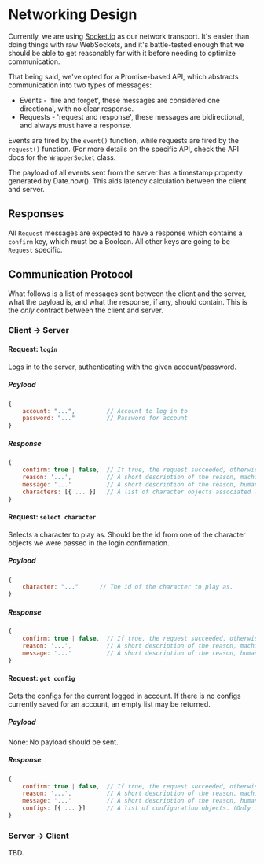 # Networking Design

Currently, we are using [Socket.io](http://socket.io/) as our network transport. It's easier than doing things with raw
WebSockets, and it's battle-tested enough that we should be able to get reasonably far with it before needing to 
optimize communication.

That being said, we've opted for a Promise-based API, which abstracts communication into two types of messages:

* Events - 'fire and forget', these messages are considered one directional, with no clear response.
* Requests - 'request and response', these messages are bidirectional, and always must have a response.

Events are fired by the `event()` function, while requests are fired by the `request()` function. (For more details on
the specific API, check the API docs for the `WrapperSocket` class.

The payload of all events sent from the server has a timestamp property generated by Date.now(). This aids latency calculation between the
client and server.

## Responses

All `Request` messages are expected to have a response which contains a `confirm` key, which must be a Boolean. All 
other keys are going to be `Request` specific.

## Communication Protocol

What follows is a list of messages sent between the client and the server, what the payload is, and what the response, 
if any, should contain. This is the _only_ contract between the client and server.

### Client -> Server

#### Request: `login`

Logs in to the server, authenticating with the given account/password.

##### Payload

```javascript
{
    account: "...",         // Account to log in to
    password: "..."         // Password for account
}
```

##### Response

```javascript
{
    confirm: true | false,  // If true, the request succeeded, otherwise it failed for the reason specified.
    reason: '...',          // A short description of the reason, machine-usable. (Only if `confirm: false`.)
    message: '...'          // A short description of the reason, human-readable. (Only if `confirm: false`.)
    characters: [{ ... }]   // A list of character objects associated with the account. (Only if `confirm: true`.)
}
```

#### Request: `select character`

Selects a character to play as. Should be the id from one of the character objects we were passed in the login 
confirmation.

##### Payload

```javascript
{
    character: "..."      // The id of the character to play as.
}
```

##### Response

```javascript
{
    confirm: true | false,  // If true, the request succeeded, otherwise it failed for the reason specified.
    reason: '...',          // A short description of the reason, machine-usable. (Only if `confirm: false`.)
    message: '...'          // A short description of the reason, human-readable. (Only if `confirm: false`.)
}
```

#### Request: `get config`

Gets the configs for the current logged in account. If there is no configs currently saved for an account, an empty list
may be returned.

##### Payload

None: No payload should be sent.

##### Response

```javascript
{
    confirm: true | false,  // If true, the request succeeded, otherwise it failed for the reason specified.
    reason: '...',          // A short description of the reason, machine-usable. (Only if `confirm: false`.)
    message: '...'          // A short description of the reason, human-readable. (Only if `confirm: false`.)
    configs: [{ ... }]      // A list of configuration objects. (Only if `confirm: true`.)
}
```

### Server -> Client

TBD.